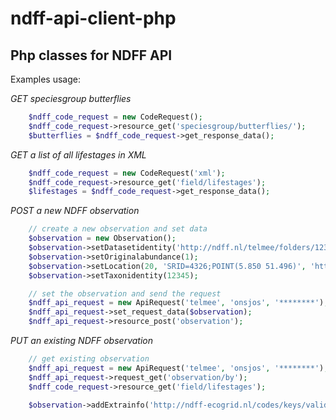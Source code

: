 ndff-api-client-php
===================

Php classes for NDFF API
------------------------

Examples usage:

*GET speciesgroup butterflies*

``` php
    $ndff_code_request = new CodeRequest();
    $ndff_code_request->resource_get('speciesgroup/butterflies/');
    $butterflies = $ndff_code_request->get_response_data();
```

*GET a list of all lifestages in XML*

``` php
    $ndff_code_request = new CodeRequest('xml');
    $ndff_code_request->resource_get('field/lifestages');
    $lifestages = $ndff_code_request->get_response_data();
```

*POST a new NDFF observation*

``` php
    // create a new observation and set data
    $observation = new Observation();
    $observation->setDatasetidentity('http://ndff.nl/telmee/folders/12345');
    $observation->setOriginalabundance(1);
    $observation->setLocation(20, 'SRID=4326;POINT(5.850 51.496)', 'http://ndff-ecogrid.nl/codes/locationtypes/point');
    $observation->setTaxonidentity(12345);

    // set the observation and send the request
    $ndff_api_request = new ApiRequest('telmee', 'onsjos', '********');
    $ndff_api_request->set_request_data($observation);
    $ndff_api_request->resource_post('observation');
```

*PUT an existing NDFF observation*

``` php
    // get existing observation
    $ndff_api_request = new ApiRequest('telmee', 'onsjos', '********');
    $ndff_api_request->request_get('observation/by');
    $ndff_code_request->resource_get('field/lifestages');

    $observation->addExtrainfo('http://ndff-ecogrid.nl/codes/keys/validation/observation_status', 'nominal', 'http://ndff-ecogrid.nl/codes/domainvalues/validation/observation_status/concept');

```